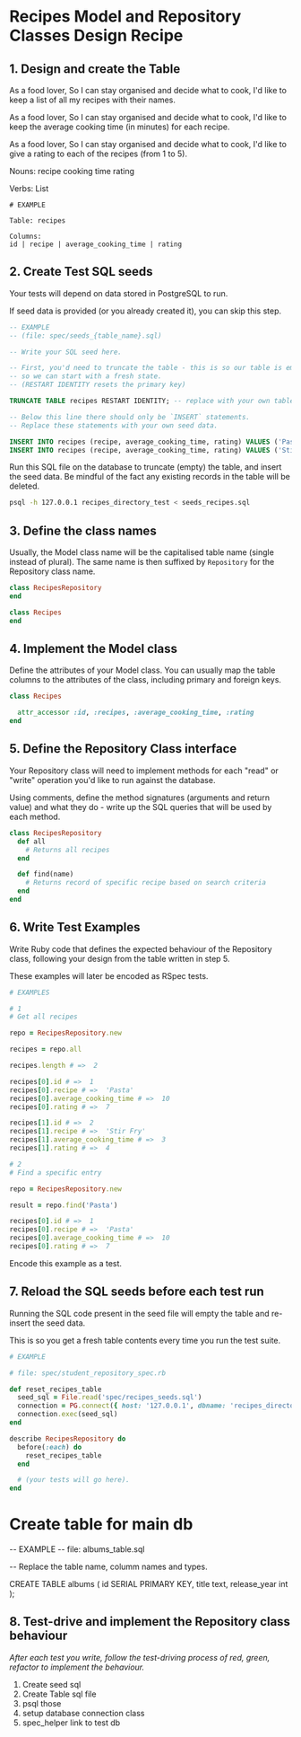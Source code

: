 # Recipes Model and Repository Classes Design Recipe

## 1. Design and create the Table

As a food lover,
So I can stay organised and decide what to cook,
I'd like to keep a list of all my recipes with their names.

As a food lover,
So I can stay organised and decide what to cook,
I'd like to keep the average cooking time (in minutes) for each recipe.

As a food lover,
So I can stay organised and decide what to cook,
I'd like to give a rating to each of the recipes (from 1 to 5).

Nouns:
recipe
cooking time
rating

Verbs:
List

```
# EXAMPLE

Table: recipes

Columns:
id | recipe | average_cooking_time | rating
```

## 2. Create Test SQL seeds

Your tests will depend on data stored in PostgreSQL to run.

If seed data is provided (or you already created it), you can skip this step.

```sql
-- EXAMPLE
-- (file: spec/seeds_{table_name}.sql)

-- Write your SQL seed here. 

-- First, you'd need to truncate the table - this is so our table is emptied between each test run,
-- so we can start with a fresh state.
-- (RESTART IDENTITY resets the primary key)

TRUNCATE TABLE recipes RESTART IDENTITY; -- replace with your own table name.

-- Below this line there should only be `INSERT` statements.
-- Replace these statements with your own seed data.

INSERT INTO recipes (recipe, average_cooking_time, rating) VALUES ('Pasta', 10, 7);
INSERT INTO recipes (recipe, average_cooking_time, rating) VALUES ('Stiry Fry', 3, 4);
```

Run this SQL file on the database to truncate (empty) the table, and insert the seed data. Be mindful of the fact any existing records in the table will be deleted.

```bash
psql -h 127.0.0.1 recipes_directory_test < seeds_recipes.sql
```

## 3. Define the class names

Usually, the Model class name will be the capitalised table name (single instead of plural). The same name is then suffixed by `Repository` for the Repository class name.

```ruby
class RecipesRepository
end

class Recipes
end
```

## 4. Implement the Model class

Define the attributes of your Model class. You can usually map the table columns to the attributes of the class, including primary and foreign keys.

```ruby
class Recipes

  attr_accessor :id, :recipes, :average_cooking_time, :rating
end

```

## 5. Define the Repository Class interface

Your Repository class will need to implement methods for each "read" or "write" operation you'd like to run against the database.

Using comments, define the method signatures (arguments and return value) and what they do - write up the SQL queries that will be used by each method.

```ruby
class RecipesRepository
  def all
    # Returns all recipes
  end

  def find(name)
    # Returns record of specific recipe based on search criteria
  end
end
```

## 6. Write Test Examples

Write Ruby code that defines the expected behaviour of the Repository class, following your design from the table written in step 5.

These examples will later be encoded as RSpec tests.

```ruby
# EXAMPLES

# 1
# Get all recipes

repo = RecipesRepository.new

recipes = repo.all

recipes.length # =>  2

recipes[0].id # =>  1
recipes[0].recipe # =>  'Pasta'
recipes[0].average_cooking_time # =>  10
recipes[0].rating # =>  7

recipes[1].id # =>  2
recipes[1].recipe # =>  'Stir Fry'
recipes[1].average_cooking_time # =>  3
recipes[1].rating # =>  4

# 2
# Find a specific entry

repo = RecipesRepository.new

result = repo.find('Pasta')

recipes[0].id # =>  1
recipes[0].recipe # =>  'Pasta'
recipes[0].average_cooking_time # =>  10
recipes[0].rating # =>  7
```

Encode this example as a test.

## 7. Reload the SQL seeds before each test run

Running the SQL code present in the seed file will empty the table and re-insert the seed data.

This is so you get a fresh table contents every time you run the test suite.

```ruby
# EXAMPLE

# file: spec/student_repository_spec.rb

def reset_recipes_table
  seed_sql = File.read('spec/recipes_seeds.sql')
  connection = PG.connect({ host: '127.0.0.1', dbname: 'recipes_directory_test' })
  connection.exec(seed_sql)
end

describe RecipesRepository do
  before(:each) do 
    reset_recipes_table
  end

  # (your tests will go here).
end
```

# Create table for main db
-- EXAMPLE
-- file: albums_table.sql

-- Replace the table name, columm names and types.

CREATE TABLE albums (
  id SERIAL PRIMARY KEY,
  title text,
  release_year int
);

## 8. Test-drive and implement the Repository class behaviour

_After each test you write, follow the test-driving process of red, green, refactor to implement the behaviour._


1. Create seed sql
2. Create Table sql file
3. psql those
4. setup database connection class
5. spec_helper link to test db